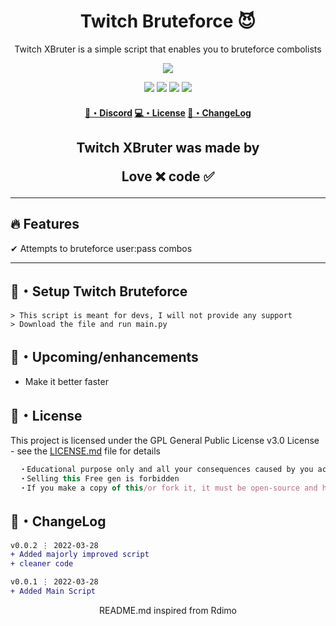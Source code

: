 <h1 align="center">
  Twitch Bruteforce 😈
</h1>

<p align="center">
  Twitch XBruter is a simple script that enables you to bruteforce combolists
</p>

<p align="center"> 
  <kbd>
<img src="https://cdn.discordapp.com/attachments/979156529863340062/980539933653610616/H2x1_NSwitchDS_Twitch_image1600w.jpg"></img>
  </kbd>
</p>

<p align="center">
  <img src="https://img.shields.io/github/languages/top/xtekky/Twitch-Bruteforce?style=flat-square" </a>
  <img src="https://img.shields.io/github/last-commit/xtekky/Twitch-Bruteforce?style=flat-square" </a>
  <img src="https://img.shields.io/github/stars/xtekky/Twitch-Bruteforce?color=7F9DE0&label=Stars&style=flat-square" </a>
  <img src="https://img.shields.io/github/forks/xtekky/Twitch-Bruteforce?color=7F9DE0&label=Forks&style=flat-square" </a>
</p>

<h4 align="center">
  <a href="https://discord.gg/onlp">🌌・Discord</a>
  <a href="https://github.com/xtekky/Twitch-Bruteforce/#license">💻・License</a>
  <a href="https://github.com/xtekky/Twitch-Bruteforce/#changelog">📜・ChangeLog</a>
</h4>

<h2 align="center">
  Twitch XBruter was made by

Love ❌ code ✅

</h2>

---

## :fire: Features

✔ Attempts to bruteforce user:pass combos

---

## 🚀・Setup Twitch Bruteforce

```sh-session
> This script is meant for devs, I will not provide any support
> Download the file and run main.py
```

## 🎉・Upcoming/enhancements

- Make it better faster

## 📄・License

This project is licensed under the GPL General Public License v3.0 License - see the [LICENSE.md](./LICENSE) file for details
```js
  ・Educational purpose only and all your consequences caused by you actions is your responsibility
  ・Selling this Free gen is forbidden
  ・If you make a copy of this/or fork it, it must be open-source and have credits linking to this repo
```

## 💭・ChangeLog

```diff
v0.0.2 ⋮ 2022-03-28
+ Added majorly improved script
+ cleaner code

v0.0.1 ⋮ 2022-03-28
+ Added Main Script
```

<p align="center">
  README.md inspired from Rdimo
</p>
